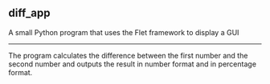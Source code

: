 ## diff_app

A small Python program that uses the Flet framework to display a GUI 

---
The program calculates the difference between the first number and the second number and outputs the result in number format and in percentage format.
